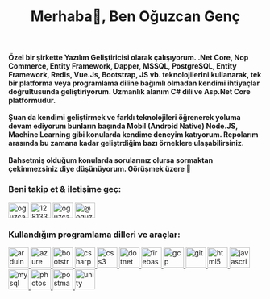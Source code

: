 <h1 align="center">Merhaba👋, Ben Oğuzcan Genç</h1> <br>

<h4> Özel bir şirkette Yazılım Geliştiricisi olarak çalışıyorum. .Net Core, Nop Commerce, Entity Framework, Dapper, MSSQL, PostgreSQL, Entity Framework, Redis, Vue.Js, Bootstrap, JS vb. teknolojilerini kullanarak, tek bir platforma veya programlama diline bağımlı olmadan kendimi ihtiyaçlar doğrultusunda geliştiriyorum. Uzmanlık alanım C# dili ve Asp.Net Core platformudur. <br><br>  
  Şuan da kendimi geliştirmek ve farklı teknolojileri öğrenerek yoluma devam ediyorum bunların başında Mobil (Android Native) Node.JS, Machine Learning gibi konularda kendime deneyim katıyorum. Repolarım arasında bu zamana kadar geliştrdiğim bazı örneklere ulaşabilirsiniz. <br><br>
  Bahsetmiş olduğum konularda sorularınız olursa sormaktan çekinmezsiniz diye düşünüyorum. Görüşmek üzere 👋
</h4>



<h3 align="left">Beni takip et & iletişime geç:</h3>
<p align="left">
<a href="https://linkedin.com/in/oguzcan-genc" target="blank"><img align="center" src="https://cdn.jsdelivr.net/npm/simple-icons@3.0.1/icons/linkedin.svg" alt="oguzcan-genc" height="30" width="40" /></a>
<a href="https://stackoverflow.com/users/12813338" target="blank"><img align="center" src="https://cdn.jsdelivr.net/npm/simple-icons@3.0.1/icons/stackoverflow.svg" alt="12813338" height="30" width="40" /></a>
<a href="https://instagram.com/_oguzcangenc" target="blank"><img align="center" src="https://cdn.jsdelivr.net/npm/simple-icons@3.0.1/icons/instagram.svg" alt="oguzcan.genc" height="30" width="40" /></a>
<a href="https://medium.com/@oguzcangenc" target="blank"><img align="center" src="https://cdn.jsdelivr.net/npm/simple-icons@3.0.1/icons/medium.svg" alt="@oguzcangenc" height="30" width="40" /></a>
</p>

<h3 align="left">Kullandığım programlama dilleri ve araçlar:</h3>
<p align="left"> <a href="https://www.arduino.cc/" target="_blank"> <img src="https://cdn.worldvectorlogo.com/logos/arduino-1.svg" alt="arduino" width="40" height="40"/> </a> <a href="https://azure.microsoft.com/en-in/" target="_blank"> <img src="https://www.vectorlogo.zone/logos/microsoft_azure/microsoft_azure-icon.svg" alt="azure" width="40" height="40"/> </a> <a href="https://getbootstrap.com" target="_blank"> <img src="https://devicons.github.io/devicon/devicon.git/icons/bootstrap/bootstrap-plain.svg" alt="bootstrap" width="40" height="40"/> </a> <a href="https://www.w3schools.com/cs/" target="_blank"> <img src="https://devicons.github.io/devicon/devicon.git/icons/csharp/csharp-original.svg" alt="csharp" width="40" height="40"/> </a> <a href="https://www.w3schools.com/css/" target="_blank"> <img src="https://devicons.github.io/devicon/devicon.git/icons/css3/css3-original-wordmark.svg" alt="css3" width="40" height="40"/> </a> <a href="https://dotnet.microsoft.com/" target="_blank"> <img src="https://devicons.github.io/devicon/devicon.git/icons/dot-net/dot-net-original-wordmark.svg" alt="dotnet" width="40" height="40"/> </a> <a href="https://firebase.google.com/" target="_blank"> <img src="https://www.vectorlogo.zone/logos/firebase/firebase-icon.svg" alt="firebase" width="40" height="40"/> </a> <a href="https://cloud.google.com" target="_blank"> <img src="https://www.vectorlogo.zone/logos/google_cloud/google_cloud-icon.svg" alt="gcp" width="40" height="40"/> </a> <a href="https://git-scm.com/" target="_blank"> <img src="https://www.vectorlogo.zone/logos/git-scm/git-scm-icon.svg" alt="git" width="40" height="40"/> </a> <a href="https://www.w3.org/html/" target="_blank"> <img src="https://devicons.github.io/devicon/devicon.git/icons/html5/html5-original-wordmark.svg" alt="html5" width="40" height="40"/> </a> <a href="https://developer.mozilla.org/en-US/docs/Web/JavaScript" target="_blank"> <img src="https://devicons.github.io/devicon/devicon.git/icons/javascript/javascript-original.svg" alt="javascript" width="40" height="40"/> </a> <a href="https://www.mysql.com/" target="_blank"> <img src="https://devicons.github.io/devicon/devicon.git/icons/mysql/mysql-original-wordmark.svg" alt="mysql" width="40" height="40"/> </a> <a href="https://www.photoshop.com/en" target="_blank"> <img src="https://devicons.github.io/devicon/devicon.git/icons/photoshop/photoshop-plain.svg" alt="photoshop" width="40" height="40"/> </a> <a href="https://postman.com" target="_blank"> <img src="https://www.vectorlogo.zone/logos/getpostman/getpostman-icon.svg" alt="postman" width="40" height="40"/> </a> <a href="https://unity.com/" target="_blank"> <img src="https://www.vectorlogo.zone/logos/unity3d/unity3d-icon.svg" alt="unity" width="40" height="40"/> </a> </p>


